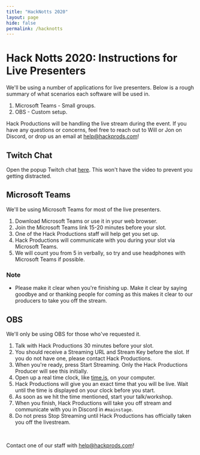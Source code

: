```yaml
---
title: "HackNotts 2020"
layout: page
hide: false
permalink: /hacknotts
---
```


# Hack Notts 2020: Instructions for Live Presenters

We'll be using a number of applications for live presenters. Below is a rough summary of what scenarios each software will be used in.

1. Microsoft Teams - Small groups.
2. OBS - Custom setup.

Hack Productions will be handling the live stream during the event. If you have any questions or concerns, feel free to reach out to Will or Jon on Discord, or drop us an email at [help@hackprods.com](mailto:help@hackprods.com)!

## Twitch Chat

Open the popup Twitch chat [here](https://www.twitch.tv/popout/hackathonsuk/chat). This won't have the video to prevent you getting distracted.

## Microsoft Teams

We'll be using Microsoft Teams for most of the live presenters. 

1. Download Microsoft Teams or use it in your web browser.
2. Join the Microsoft Teams link 15-20 minutes before your slot.
3. One of the Hack Productions staff will help get you set up.
4. Hack Productions will communicate with you during your slot via Microsoft Teams.
5. We will count you from 5 in verbally, so try and use headphones with Microsoft Teams if possible.

### Note

- Please make it clear when you're finishing up. Make it clear by saying goodbye and or thanking people for coming as this makes it clear to our producers to take you off the stream.

## OBS

We'll only be using OBS for those who've requested it.

1. Talk with Hack Productions 30 minutes before your slot.
2. You should receive a Streaming URL and Stream Key before the slot. If you do not have one, please contact Hack Productions.
3. When you're ready, press Start Streaming. Only the Hack Productions Producer will see this initially.
4. Open up a real time clock, like [time.is](https://time.is), on your computer.
5. Hack Productions will give you an exact time that you will be live. Wait until the time is displayed on your clock before you start.
6. As soon as we hit the time mentioned, start your talk/workshop.
7. When you finish, Hack Productions will take you off stream and communicate with you in Discord in `#mainstage`.
8. Do not press Stop Streaming until Hack Productions has officially taken you off the livestream.

<br>

Contact one of our staff with [help@hackprods.com](mailto:help@hackprods.com)!

<br>